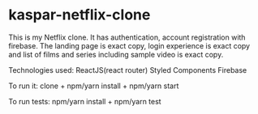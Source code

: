# kaspar-netflix-clone


This is my Netflix clone. It has authentication, account registration with firebase. The landing page is exact copy, login experience is exact copy and list of films and series including sample video is exact copy.

Technologies used:
ReactJS(react router)
Styled Components
Firebase

To run it:
clone + npm/yarn install + npm/yarn start

To run tests:
npm/yarn install + npm/yarn test